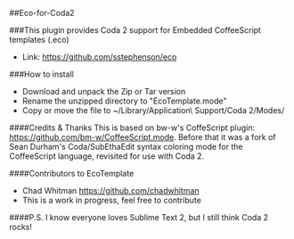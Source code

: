 ##Eco-for-Coda2

###This plugin provides Coda 2 support for Embedded CoffeeScript templates (.eco)
- Link: <a href="https://github.com/sstephenson/eco">https://github.com/sstephenson/eco</a>

###How to install
- Download and unpack the Zip or Tar version
- Rename the unzipped directory to "EcoTemplate.mode"
- Copy or move the file to ~/Library/Application\ Support/Coda 2/Modes/

####Credits & Thanks
This is based on bw-w's CoffeScript plugin: <a href="https://github.com/sstephenson/eco">https://github.com/bm-w/CoffeeScript.mode</a>. 
Before that it was a fork of Sean Durham's Coda/SubEthaEdit syntax coloring mode for the
CoffeeScript language, revisited for use with Coda 2.

####Contributors to EcoTemplate
- Chad Whitman https://github.com/chadwhitman
- This is a work in progress, feel free to contribute

####P.S.
I know everyone loves Sublime Text 2, but I still think Coda 2 rocks!